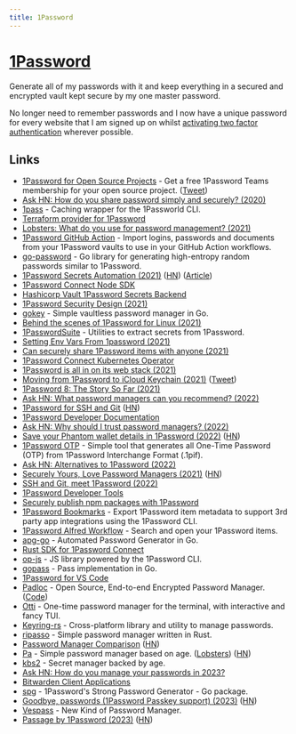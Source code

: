 ```yaml
---
title: 1Password
---
```


# [1Password](https://1password.com)

Generate all of my passwords with it and keep everything in a secured and encrypted vault kept secure by my one master password.

No longer need to remember passwords and I now have a unique password for every website that I am signed up on whilst [activating two factor authentication](https://support.1password.com/one-time-passwords/) wherever possible.

## Links

- [1Password for Open Source Projects](https://github.com/1Password/1password-teams-open-source) - Get a free 1Password Teams membership for your open source project. ([Tweet](https://twitter.com/bitandbang/status/1455235268244643846))
- [Ask HN: How do you share password simply and securely? (2020)](https://news.ycombinator.com/item?id=23020183)
- [1pass](https://github.com/dcreemer/1pass) - Caching wrapper for the 1Passworld CLI.
- [Terraform provider for 1Password](https://github.com/anasinnyk/terraform-provider-onepassword)
- [Lobsters: What do you use for password management? (2021)](https://lobste.rs/s/emqfkc/what_do_you_use_for_password_management)
- [1Password GitHub Action](https://github.com/RobotsAndPencils/1password-action) - Import logins, passwords and documents from your 1Password vaults to use in your GitHub Action workflows.
- [go-password](https://github.com/sethvargo/go-password) - Go library for generating high-entropy random passwords similar to 1Password.
- [1Password Secrets Automation (2021)](https://1password.com/secrets/) ([HN](https://news.ycombinator.com/item?id=26794040)) ([Article](https://blog.1password.com/introducing-secrets-automation/))
- [1Password Connect Node SDK](https://github.com/1Password/connect-sdk-js)
- [Hashicorp Vault 1Password Secrets Backend](https://github.com/1Password/vault-plugin-secrets-onepassword)
- [1Password Security Design (2021)](https://1passwordstatic.com/files/security/1password-white-paper.pdf)
- [gokey](https://github.com/cloudflare/gokey) - Simple vaultless password manager in Go.
- [Behind the scenes of 1Password for Linux (2021)](https://dteare.medium.com/behind-the-scenes-of-1password-for-linux-d59b19143a23)
- [1PasswordSuite](https://github.com/djhohnstein/1PasswordSuite) - Utilities to extract secrets from 1Password.
- [Setting Env Vars From 1password (2021)](https://rossedman.io/blog/computers/setting-env-vars-from-1password/)
- [Can securely share 1Password items with anyone (2021)](https://blog.1password.com/psst-item-sharing/)
- [1Password Connect Kubernetes Operator](https://github.com/1Password/onepassword-operator)
- [1Password is all in on its web stack (2021)](https://overcast.fm/+HZUd9uoxs)
- [Moving from 1Password to iCloud Keychain (2021)](https://simonbs.dev/posts/moving-from-1password-to-icloud-keychain/) ([Tweet](https://twitter.com/simonbs/status/1462416489991000071))
- [1Password 8: The Story So Far (2021)](https://blog.1password.com/1password-8-the-story-so-far/)
- [Ask HN: What password managers can you recommend? (2022)](https://news.ycombinator.com/item?id=29797022)
- [1Password for SSH and Git](https://developer.1password.com/docs/ssh/) ([HN](https://news.ycombinator.com/item?id=30359430))
- [1Password Developer Documentation](https://developer.1password.com/)
- [Ask HN: Why should I trust password managers? (2022)](https://news.ycombinator.com/item?id=30374896)
- [Save your Phantom wallet details in 1Password (2022)](https://blog.1password.com/phantom-crypto-wallet-1password/) ([HN](https://news.ycombinator.com/item?id=30442425))
- [1Password OTP](https://github.com/skaji/1password-otp) - Simple tool that generates all One-Time Password (OTP) from 1Password Interchange Format (.1pif).
- [Ask HN: Alternatives to 1Password (2022)](https://news.ycombinator.com/item?id=30658936)
- [Securely Yours, Love Password Managers (2021)](https://cyberlit.co/blog/securely-yours-love-password-managers) ([HN](https://news.ycombinator.com/item?id=30635676))
- [SSH and Git, meet 1Password (2022)](https://blog.1password.com/1password-ssh-agent/)
- [1Password Developer Tools](https://1password.com/developers/)
- [Securely publish npm packages with 1Password](https://twitter.com/erikras/status/1493896963733041153)
- [1Password Bookmarks](https://github.com/dteare/opbookmarks) - Export 1Password item metadata to support 3rd party app integrations using the 1Password CLI.
- [1Password Alfred Workflow](https://github.com/alfredapp/1password-workflow) - Search and open your 1Password items.
- [apg-go](https://github.com/wneessen/apg-go) - Automated Password Generator in Go.
- [Rust SDK for 1Password Connect](https://github.com/bsodmike/connect-sdk-rust)
- [op-js](https://github.com/1Password/op-js) - JS library powered by the 1Password CLI.
- [gopass](https://github.com/aviau/gopass) - Pass implementation in Go.
- [1Password for VS Code](https://github.com/1Password/op-vscode)
- [Padloc](https://padloc.app/) - Open Source, End-to-end Encrypted Password Manager. ([Code](https://github.com/padloc/padloc))
- [Otti](https://github.com/dnaka91/otti) - One-time password manager for the terminal, with interactive and fancy TUI.
- [Keyring-rs](https://github.com/hwchen/keyring-rs) - Cross-platform library and utility to manage passwords.
- [ripasso](https://github.com/cortex/ripasso) - Simple password manager written in Rust.
- [Password Manager Comparison](https://password-manager.soft-wa.re/) ([HN](https://news.ycombinator.com/item?id=34149099))
- [Pa](https://github.com/biox/pa) - Simple password manager based on age. ([Lobsters](https://lobste.rs/s/m7efzy/pa_simple_password_manager_based_on_age)) ([HN](https://news.ycombinator.com/item?id=34159631))
- [kbs2](https://github.com/woodruffw/kbs2) - Secret manager backed by age.
- [Ask HN: How do you manage your passwords in 2023?](https://news.ycombinator.com/item?id=34206768)
- [Bitwarden Client Applications](https://github.com/bitwarden/clients)
- [spg](https://github.com/1Password/spg) - 1Password's Strong Password Generator - Go package.
- [Goodbye, passwords (1Password Passkey support) (2023)](https://blog.1password.com/unlock-1password-with-passkeys/) ([HN](https://news.ycombinator.com/item?id=34752723))
- [Vespass](https://github.com/nalinbhardwaj/Vespass) - New Kind of Password Manager.
- [Passage by 1Password (2023)](https://blog.1password.com/passage-by-1password/) ([HN](https://news.ycombinator.com/item?id=35988348))
